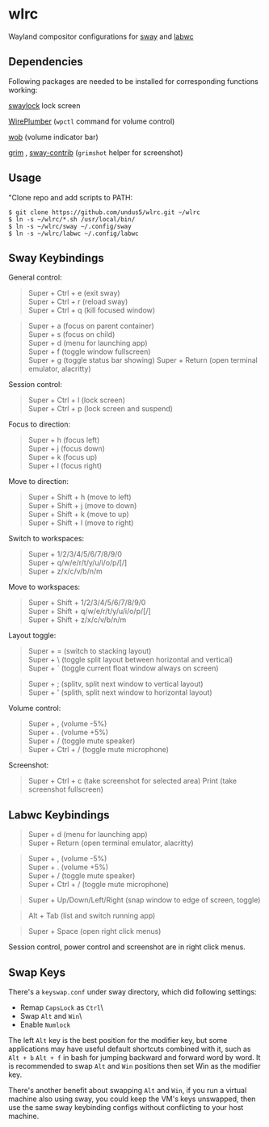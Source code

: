 # wlrc

Wayland compositor configurations for
[sway](https://swaywm.org) and
[labwc](https://labwc.github.io/index.html)

## Dependencies

Following packages are needed to be installed for corresponding functions working:

[swaylock](https://github.com/swaywm/swaylock)
lock screen

[WirePlumber](https://wiki.archlinux.org/title/WirePlumber#Keyboard_volume_control)
(`wpctl` command for volume control)

[wob](https://github.com/francma/wob)
(volume indicator bar)

[grim](https://gitlab.freedesktop.org/emersion/grim)
, [sway-contrib](https://github.com/OctopusET/sway-contrib)
(`grimshot` helper for screenshot)

## Usage

"Clone repo and add scripts to PATH:

```
$ git clone https://github.com/undus5/wlrc.git ~/wlrc
$ ln -s ~/wlrc/*.sh /usr/local/bin/
$ ln -s ~/wlrc/sway ~/.config/sway
$ ln -s ~/wlrc/labwc ~/.config/labwc
```

## Sway Keybindings

General control:

> Super + Ctrl + e (exit sway)\
> Super + Ctrl + r (reload sway)\
> Super + Ctrl + q (kill focused window)

> Super + a (focus on parent container)\
> Super + s (focus on child)\
> Super + d (menu for launching app)\
> Super + f (toggle window fullscreen)\
> Super + g (toggle status bar showing)
> Super + Return (open terminal emulator, alacritty)

Session control:

> Super + Ctrl + l (lock screen)\
> Super + Ctrl + p (lock screen and suspend)

Focus to direction:

> Super + h (focus left)\
> Super + j (focus down)\
> Super + k (focus up)\
> Super + l (focus right)

Move to direction:

> Super + Shift + h (move to left)\
> Super + Shift + j (move to down)\
> Super + Shift + k (move to up)\
> Super + Shift + l (move to right)

Switch to workspaces:

> Super + 1/2/3/4/5/6/7/8/9/0\
> Super + q/w/e/r/t/y/u/i/o/p/[/]\
> Super + z/x/c/v/b/n/m

Move to workspaces:

> Super + Shift + 1/2/3/4/5/6/7/8/9/0\
> Super + Shift + q/w/e/r/t/y/u/i/o/p/[/]\
> Super + Shift + z/x/c/v/b/n/m

Layout toggle:

> Super + = (switch to stacking layout)\
> Super + \ (toggle split layout between horizontal and vertical)\
> Super + ` (toggle current float window always on screen)

> Super + ; (splitv, split next window to vertical layout)\
> Super + ' (splith, split next window to horizontal layout)

Volume control:

> Super + , (volume -5%)\
> Super + . (volume +5%)\
> Super + / (toggle mute speaker)\
> Super + Ctrl + / (toggle mute microphone)

Screenshot:

> Super + Ctrl + c (take screenshot for selected area)
> Print (take screenshot fullscreen)

## Labwc Keybindings

> Super + d (menu for launching app)\
> Super + Return (open terminal emulator, alacritty)

> Super + , (volume -5%)\
> Super + . (volume +5%)\
> Super + / (toggle mute speaker)\
> Super + Ctrl + / (toggle mute microphone)

> Super + Up/Down/Left/Right (snap window to edge of screen, toggle)

> Alt + Tab (list and switch running app)

> Super + Space (open right click menus)

Session control, power control and screenshot are in right click menus.

## Swap Keys

There's a `keyswap.conf` under sway directory, which did following settings:

- Remap `CapsLock` as `Ctrl`\
- Swap `Alt` and `Win`\
- Enable `Numlock`

The left `Alt` key is the best position for the modifier key,
but some applications may have useful default shortcuts combined with it,
such as `Alt + b` `Alt + f` in bash for jumping backward and forward word by word.
It is recommended to swap `Alt` and `Win` positions then set Win as the modifier key.

There's another benefit about swapping `Alt` and `Win`, if you run a virtual
machine also using sway, you could keep the VM's keys unswapped, then use the same
sway keybinding configs without conflicting to your host machine.

